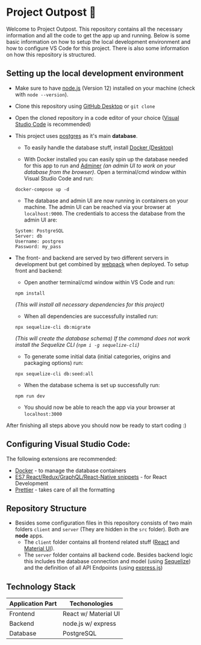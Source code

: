 # Project Outpost 🌿

Welcome to Project Outpost. This repository contains all the necessary information and all the code to get the app up and running. Below is some basic information on how to setup the local development environment and how to configure VS Code for this project. There is also some information on how this repository is structured.


## Setting up the local development environment

- Make sure to have [node.js](https://nodejs.org/en/) (Version 12) installed on your machine (check with `node --version`).

- Clone this repository using [GitHub Desktop](https://desktop.github.com) or `git clone`

- Open the cloned repository in a code editor of your choice ([Visual Studio Code](https://code.visualstudio.com/) is recommended)

- This project uses [postgres](https://www.postgresql.org) as it's main **database**. 

  - To easily handle the database stuff, install [Docker (Desktop)](https://docs.docker.com/docker-for-windows/release-notes/)

  - With Docker installed you can easily spin up the database needed for this app to run and [Adminer](https://www.adminer.org/de/) *(an admin UI to work on your database from the browser)*. 
    Open a terminal/cmd window within Visual Studio Code and run:

  ```
  docker-compose up -d
  ```

  - The database and admin UI are now running in containers on your machine. The admin UI can be reached via your browser at `localhost:9000`. The credentials to access the database from the admin UI are:

  ```
  System: PostgreSQL
  Server: db
  Username: postgres
  Password: my_pass
  ```

- The front- and backend are served by two different servers in development but get combined by [webpack](https://webpack.js.org/) when deployed. To setup front and backend:

  - Open another terminal/cmd window within VS Code and run:

  ```
  npm install
  ```

  *(This will install all necessary dependencies for this project)*

  - When all dependencies are successfully installed run:

  ```
  npx sequelize-cli db:migrate
  ```

  *(This will create the database schema) If the command does not work install the Sequelize CLI (`npm i -g sequelize-cli`)*

  - To generate some initial data (initial categories, origins and packaging options) run:

  ```
  npx sequelize-cli db:seed:all
  ```

  - When the database schema is set up successfully run:

  ```
  npm run dev
  ```

  - You should now be able to reach the app via your browser at `localhost:3000`

After finishing all steps above you should now be ready to start coding :)

## Configuring Visual Studio Code:

The following extensions are recommended:

- [Docker](https://marketplace.visualstudio.com/items?itemName=ms-azuretools.vscode-docker) - to manage the database containers
- [ES7 React/Redux/GraphQL/React-Native snippets](https://marketplace.visualstudio.com/items?itemName=dsznajder.es7-react-js-snippets) - for React Development
- [Prettier](https://marketplace.visualstudio.com/items?itemName=esbenp.prettier-vscode) - takes care of all the formatting


## Repository Structure

- Besides some configuration files in this repository consists of two main folders `client` and `server` (They are hidden in the `src` folder). Both are **node** apps.
  - The `client` folder contains all frontend related stuff ([React](https://reactjs.org/) and [Material UI](https://material-ui.com/)).
  - The `server` folder contains all backend code. Besides backend logic this includes the database connection and model (using [Sequelize](https://sequelize.org/v5/)) and the definition of all API Endpoints (using [express.js](https://expressjs.com/))

## Technology Stack

| Application Part | Techonologies        |
| ---------------- | -------------------- |
| Frontend         | React w/ Material UI |
| Backend          | node.js  w/ express  |
| Database         | PostgreSQL           |
